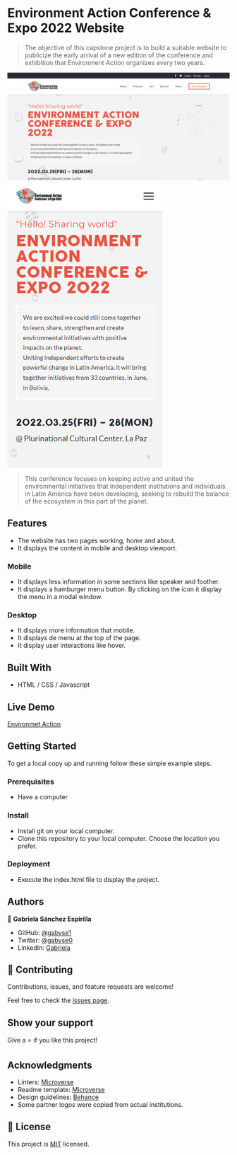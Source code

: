 # Environment Action Conference & Expo 2022 Website

> The objective of this capstone project is to build a suitable website to publicize the early arrival of a new edition of the conference and exhibition that Environment Action organizes every two years.

![screenshot desktop](./screenshot-desktop.png)
![screenshot mobile](./screenshot-mobile.png)

> This conference focuses on keeping active and united the environmental initiatives that independent institutions and individuals in Latin America have been developing, seeking to rebuild the balance of the ecosystem in this part of the planet.


## Features

- The website has two pages working, home and about.
- It displays the content in mobile and desktop viewport.

### Mobile
- It displays less information in some sections like speaker and foother.
- It displays a hamburger menu button. By clicking on the icon it display the menu in a modal window.

### Desktop
- It displays more information that mobile.
- It displays de menu at the top of the page.
- It display user interactions like hover.

## Built With

- HTML / CSS / Javascript

## Live Demo

[Environmet Action](https://gabyse1.github.io/repo-capston-project-01/)


## Getting Started


To get a local copy up and running follow these simple example steps.

### Prerequisites

- Have a computer

### Install

- Install git on your local computer.
- Clone this repository to your local computer. Choose the location you prefer.

### Deployment

- Execute the index.html file to display the project.


## Authors

👤 **Gabriela Sánchez Espirilla**

- GitHub: [@gabyse1](https://github.com/gabyse1)
- Twitter: [@gabyse0](https://twitter.com/gabyse0)
- LinkedIn: [Gabriela](https://www.linkedin.com/in/gabriela-s%C3%A1nchez-espirilla-83011b225/)


## 🤝 Contributing

Contributions, issues, and feature requests are welcome!

Feel free to check the [issues page](../../issues/).

## Show your support

Give a ⭐️ if you like this project!

## Acknowledgments

- Linters: [Microverse](https://github.com/microverseinc/linters-config)
- Readme template: [Microverse](https://github.com/microverseinc/readme-template)
- Design guidelines: [Behance](https://www.behance.net/gallery/29845175/CC-Global-Summit-2015)
- Some partner logos were copied from actual institutions.

## 📝 License

This project is [MIT](./MIT.md) licensed.
